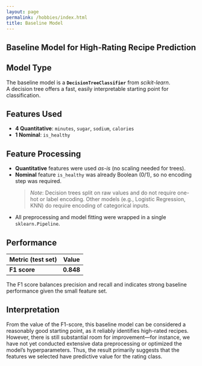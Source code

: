```yaml
---
layout: page
permalink: /hobbies/index.html
title: Baseline Model
---
```


## Baseline Model for High-Rating Recipe Prediction

## Model Type
The baseline model is a **`DecisionTreeClassifier`** from *scikit-learn*.  
A decision tree offers a fast, easily interpretable starting point for classification.

## Features Used
- **4 Quantitative**: `minutes`, `sugar`, `sodium`, `calories`
- **1 Nominal**: `is_healthy`


## Feature Processing
- **Quantitative** features were used *as-is* (no scaling needed for trees).  
- **Nominal** feature `is_healthy` was already Boolean (0/1), so no encoding step was required.
  > _Note_: Decision trees split on raw values and do not require one-hot or label encoding. Other models (e.g., Logistic Regression, KNN) do require encoding of categorical inputs.  
- All preprocessing and model fitting were wrapped in a single `sklearn.Pipeline`.

## Performance

| Metric (test set) | Value |
|-------------------|-------|
| **F1 score**      | **0.848** |

The F1 score balances precision and recall and indicates strong baseline performance given the small feature set.

## Interpretation
From the value of the F1-score, this baseline model can be considered a reasonably good starting point, as it reliably identifies high-rated recipes. However, there is still substantial room for improvement—for instance, we have not yet conducted extensive data preprocessing or optimized the model’s hyperparameters. Thus, the result primarily suggests that the features we selected have predictive value for the rating class.
